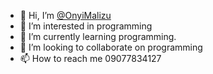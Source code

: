 - 👋 Hi, I’m <a href="onyi">@OnyiMalizu</a>
- 👀 I’m interested in programming
- 🌱 I’m currently learning programming.
- 💞️ I’m looking to collaborate on programming
- 📫 How to reach me 09077834127

<!---
OnyiMalizu/OnyiMalizu is a ✨ special ✨ repository because its `README.md` (this file) appears on your GitHub profile.
You can click the Preview link to take a look at your changes.
--->
